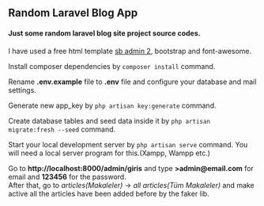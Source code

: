 <h2>Random Laravel Blog App</h2>
<h4>Just some random laravel blog site project source codes.</h4>
<p>I have used a free html template <a href="https://startbootstrap.com/theme/sb-admin-2">sb admin 2</a>, bootstrap and font-awesome.</p>
<p>Install composer dependencies by <code>composer install</code> command.</p>
<p>Rename <b>.env.example</b> file to <b>.env</b> file and configure your database and mail settings.</p>
<p>Generate new app_key by <code>php artisan key:generate</code> command.</p>
<p>Create database tables and seed data inside it by <code>php artisan migrate:fresh --seed</code> command.</p>
<p>Start your local development server by <code>php artisan serve</code> command. You will need a local server program for this.(Xampp, Wampp etc.)</p>
</p>
    Go to <b>http://localhost:8000/admin/giris</b> and type <b>>admin@email.com</b> for email and <b>123456</b> for the password.<br>
    After that, go to <i>articles(Makaleler)</i> -> <i>all articles(Tüm Makaleler)</i> and make active all the articles have been added before by the faker lib.
</p>
